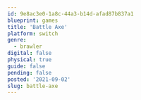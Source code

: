 ```yaml
---
id: 9e8ac3e0-1a8c-44a3-b14d-afad87b837a1
blueprint: games
title: 'Battle Axe'
platform: switch
genre:
  - brawler
digital: false
physical: true
guide: false
pending: false
posted: '2021-09-02'
slug: battle-axe
---
```

